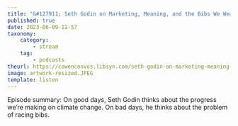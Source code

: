 ```yaml
---
title: "&#127911; Seth Godin on Marketing, Meaning, and the Bibs We Wear"
published: true
date: 2023-06-09-12-57
taxonomy:
    category:
        - stream
    tag:
        - podcasts
theurl: https://cowenconvos.libsyn.com/seth-godin-on-marketing-meaning-and-the-bibs-we-wear
image: artwork-resized.JPEG
template: listen
---
```


Episode summary: On good days, Seth Godin thinks about the progress we&rsquo;re making on climate change. On bad days, he thinks about the problem of racing bibs.
